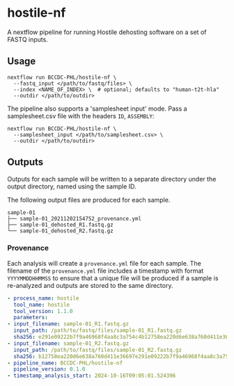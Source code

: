 # hostile-nf
A nextflow pipeline for running Hostile dehosting software on a set of FASTQ inputs.

## Usage

```
nextflow run BCCDC-PHL/hostile-nf \
  --fastq_input </path/to/fastq/files> \
  --index <NAME_OF_INDEX> \  # optional; defaults to "human-t2t-hla"
  --outdir </path/to/outdir>
```

The pipeline also supports a 'samplesheet input' mode. Pass a samplesheet.csv file with the headers `ID`, `ASSEMBLY`:

```
nextflow run BCCDC-PHL/hostile-nf \
  --samplesheet_input </path/to/samplesheet.csv> \
  --outdir </path/to/outdir>
```

## Outputs

Outputs for each sample will be written to a separate directory under the output directory, named using the sample ID.

The following output files are produced for each sample.

```
sample-01
├── sample-01_20211202154752_provenance.yml
├── sample-01_dehosted_R1.fastq.gz
└── sample-01_dehosted_R2.fastq.gz
```

### Provenance
Each analysis will create a `provenance.yml` file for each sample. The filename of the `provenance.yml` file includes
a timestamp with format `YYYYMMDDHHMMSS` to ensure that a unique file will be produced if a sample is re-analyzed and outputs
are stored to the same directory.

```yml
- process_name: hostile
  tool_name: hostile
  tool_version: 1.1.0
  parameters:
- input_filename: sample-01_R1.fastq.gz
  input_path: /path/to/fastq/files/sample-01_R1.fastq.gz
  sha256: e291e09222b7f9a46968f4aa8c3a754c4b12758ea220d6e638a760d411e36697
- input_filename: sample-01_R2.fastq.gz
  input_path: /path/to/fastq/files/sample-01_R2.fastq.gz
  sha256: b12758ea220d6e638a760d411e36697e291e09222b7f9a46968f4aa8c3a754c4
- pipeline_name: BCCDC-PHL/hostile-nf
  pipeline_version: 0.1.0
- timestamp_analysis_start: 2024-10-16T09:05:01.524396
```
